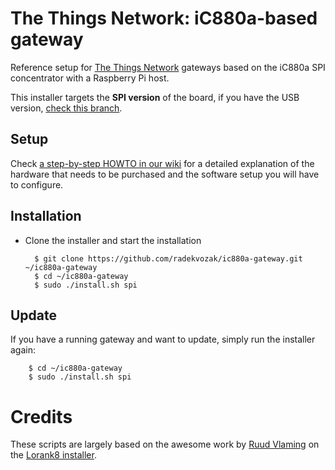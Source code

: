 # The Things Network: iC880a-based gateway

Reference setup for [The Things Network](http://thethingsnetwork.org/) gateways based on the iC880a SPI concentrator with a Raspberry Pi host.

This installer targets the **SPI version** of the board, if you have the USB version, [check this branch](https://github.com/ttn-zh/ic880a-gateway/tree/master).

## Setup

Check [a step-by-step HOWTO in our wiki](https://github.com/ttn-zh/ic880a-gateway/wiki) for a detailed explanation of the hardware that needs to be purchased and the software setup you will have to configure. 

## Installation

- Clone the installer and start the installation

        $ git clone https://github.com/radekvozak/ic880a-gateway.git ~/ic880a-gateway
        $ cd ~/ic880a-gateway
        $ sudo ./install.sh spi

## Update

If you have a running gateway and want to update, simply run the installer again:

        $ cd ~/ic880a-gateway
        $ sudo ./install.sh spi

# Credits

These scripts are largely based on the awesome work by [Ruud Vlaming](https://github.com/devlaam) on the [Lorank8 installer](https://github.com/Ideetron/Lorank).
